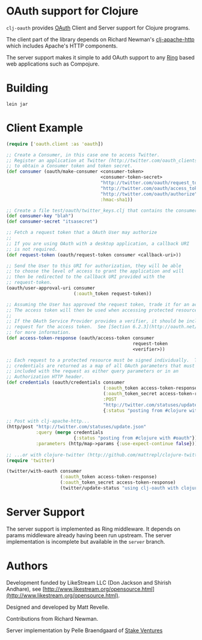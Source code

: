 # OAuth support for Clojure #

`clj-oauth` provides [OAuth](http://oauth.net) Client and Server support for Clojure programs.

The client part of the library depends on Richard Newman's [clj-apache-http](http://github.com/rnewman/clj-apache-http) which includes Apache's
HTTP components.

The server support makes it simple to add OAuth support to any [Ring](http://github.com/mmcgrana/ring) based web applications such as Compojure.

# Building #

`lein jar`

# Client Example #

``` clojure
(require ['oauth.client :as 'oauth])

;; Create a Consumer, in this case one to access Twitter.
;; Register an application at Twitter (http://twitter.com/oauth_clients/new)
;; to obtain a Consumer token and token secret.
(def consumer (oauth/make-consumer <consumer-token>
                                   <consumer-token-secret>
                                   "http://twitter.com/oauth/request_token"
                                   "http://twitter.com/oauth/access_token"
                                   "http://twitter.com/oauth/authorize"
                                   :hmac-sha1))

;; Create a file test/oauth/twitter_keys.clj that contains the consumer key and secret you obtained above
(def consumer-key "blah")
(def consumer-secret "itsasecret")

;; Fetch a request token that a OAuth User may authorize
;; 
;; If you are using OAuth with a desktop application, a callback URI
;; is not required. 
(def request-token (oauth/request-token consumer <callback-uri>))

;; Send the User to this URI for authorization, they will be able 
;; to choose the level of access to grant the application and will
;; then be redirected to the callback URI provided with the
;; request-token.
(oauth/user-approval-uri consumer 
                         (:oauth_token request-token))

;; Assuming the User has approved the request token, trade it for an access token.
;; The access token will then be used when accessing protected resources for the User.
;;
;; If the OAuth Service Provider provides a verifier, it should be included in the
;; request for the access token.  See [Section 6.2.3](http://oauth.net/core/1.0a#rfc.section.6.2.3) of the OAuth specification
;; for more information.
(def access-token-response (oauth/access-token consumer 
                                               request-token
                                               <verifier>))

;; Each request to a protected resource must be signed individually.  The
;; credentials are returned as a map of all OAuth parameters that must be
;; included with the request as either query parameters or in an
;; Authorization HTTP header.
(def credentials (oauth/credentials consumer
                                    (:oauth_token access-token-response)
                                    (:oauth_token_secret access-token-response)
                                    :POST
                                    "http://twitter.com/statuses/update.json"
                                    {:status "posting from #clojure with #oauth")))

;; Post with clj-apache-http...
(http/post "http://twitter.com/statuses/update.json" 
           :query (merge credentials 
                         {:status "posting from #clojure with #oauth"})
           :parameters (http/map->params {:use-expect-continue false})))
                                     
;; ...or with clojure-twitter (http://github.com/mattrepl/clojure-twitter)
(require 'twitter)

(twitter/with-oauth consumer 
                    (:oauth_token access-token-response)            
                    (:oauth_token_secret access-token-response)
                    (twitter/update-status "using clj-oauth with clojure-twitter"))
```

# Server Support #

The server support is implemented as Ring middleware. It depends on params middleware already having been run upstream.  The server implementation is incomplete but available in the `server` branch.

# Authors #

Development funded by LikeStream LLC (Don Jackson and Shirish Andhare), see [http://www.likestream.org/opensource.html](http://www.likestream.org/opensource.html).

Designed and developed by Matt Revelle.

Contributions from Richard Newman.

Server implementation by Pelle Braendgaard of [Stake Ventures](http://stakeventures.com)

